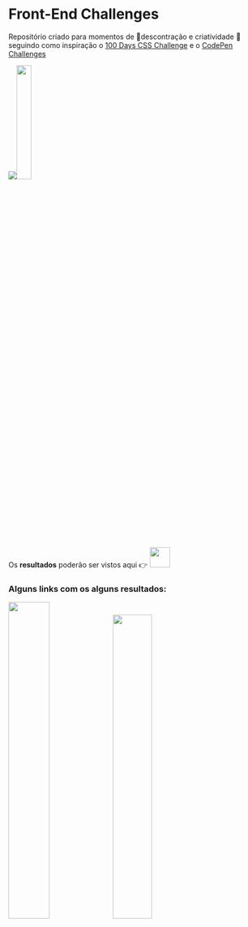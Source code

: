 # Front-End Challenges

Repositório criado para momentos de :tada:descontração e criatividade 🎨 seguindo como inspiração o [100 Days CSS Challenge](https://100dayscss.com/) e o [CodePen Challenges](https://codepen.io/challenges/)


<img src="https://css-weekly.com/wp-content/uploads/2018/10/100-days-css-challenge.jpg" ><img src="https://cdn.dribbble.com/users/74498/screenshots/5457787/codepen-challenges_4x.jpg?compress=1&resize=400x300" width="24%" >

Os **resultados** poderão ser vistos aqui :point_right: <a href="https://codepen.io/araujo6_6"><img src="https://i0.wp.com/blog.codepen.io/wp-content/uploads/2012/06/Button-Black-Small.png?resize=125%2C125&ssl=1" width="40" ></a>


### Alguns links com os alguns resultados:

<a href="https://codepen.io/araujo6_6/pen/WNxVvpw"><img src="https://uploaddeimagens.com.br/images/002/990/837/full/a.png?1607124766"  width="40%" ></a> <a href="https://codepen.io/araujo6_6/pen/wvzMbZp"><img src="https://uploaddeimagens.com.br/images/002/990/843/full/b.png?1607124892" width="39.2%"></a>
